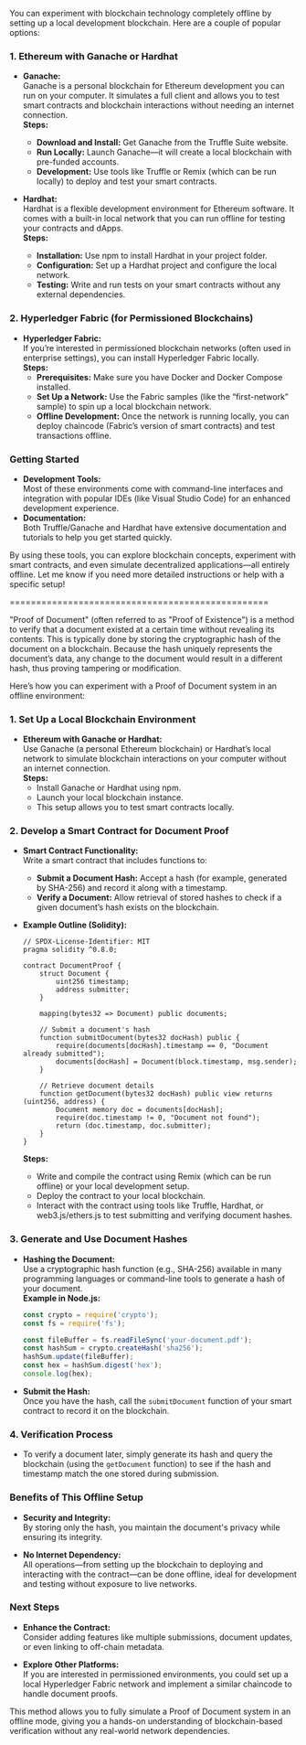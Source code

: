 You can experiment with blockchain technology completely offline by setting up a local development blockchain. Here are a couple of popular options:

### 1. **Ethereum with Ganache or Hardhat**

- **Ganache:**  
  Ganache is a personal blockchain for Ethereum development you can run on your computer. It simulates a full client and allows you to test smart contracts and blockchain interactions without needing an internet connection.  
  **Steps:**  
  - **Download and Install:** Get Ganache from the Truffle Suite website.  
  - **Run Locally:** Launch Ganache—it will create a local blockchain with pre-funded accounts.  
  - **Development:** Use tools like Truffle or Remix (which can be run locally) to deploy and test your smart contracts.

- **Hardhat:**  
  Hardhat is a flexible development environment for Ethereum software. It comes with a built-in local network that you can run offline for testing your contracts and dApps.  
  **Steps:**  
  - **Installation:** Use npm to install Hardhat in your project folder.  
  - **Configuration:** Set up a Hardhat project and configure the local network.  
  - **Testing:** Write and run tests on your smart contracts without any external dependencies.

### 2. **Hyperledger Fabric (for Permissioned Blockchains)**

- **Hyperledger Fabric:**  
  If you’re interested in permissioned blockchain networks (often used in enterprise settings), you can install Hyperledger Fabric locally.  
  **Steps:**  
  - **Prerequisites:** Make sure you have Docker and Docker Compose installed.  
  - **Set Up a Network:** Use the Fabric samples (like the “first-network” sample) to spin up a local blockchain network.  
  - **Offline Development:** Once the network is running locally, you can deploy chaincode (Fabric’s version of smart contracts) and test transactions offline.

### Getting Started

- **Development Tools:**  
  Most of these environments come with command-line interfaces and integration with popular IDEs (like Visual Studio Code) for an enhanced development experience.  
- **Documentation:**  
  Both Truffle/Ganache and Hardhat have extensive documentation and tutorials to help you get started quickly.

By using these tools, you can explore blockchain concepts, experiment with smart contracts, and even simulate decentralized applications—all entirely offline. Let me know if you need more detailed instructions or help with a specific setup!


=================================================

"Proof of Document" (often referred to as "Proof of Existence") is a method to verify that a document existed at a certain time without revealing its contents. This is typically done by storing the cryptographic hash of the document on a blockchain. Because the hash uniquely represents the document’s data, any change to the document would result in a different hash, thus proving tampering or modification.

Here’s how you can experiment with a Proof of Document system in an offline environment:

### 1. **Set Up a Local Blockchain Environment**

- **Ethereum with Ganache or Hardhat:**  
  Use Ganache (a personal Ethereum blockchain) or Hardhat’s local network to simulate blockchain interactions on your computer without an internet connection.  
  **Steps:**  
  - Install Ganache or Hardhat using npm.  
  - Launch your local blockchain instance.  
  - This setup allows you to test smart contracts locally.

### 2. **Develop a Smart Contract for Document Proof**

- **Smart Contract Functionality:**  
  Write a smart contract that includes functions to:  
  - **Submit a Document Hash:** Accept a hash (for example, generated by SHA-256) and record it along with a timestamp.  
  - **Verify a Document:** Allow retrieval of stored hashes to check if a given document’s hash exists on the blockchain.  

- **Example Outline (Solidity):**

  ```solidity
  // SPDX-License-Identifier: MIT
  pragma solidity ^0.8.0;

  contract DocumentProof {
      struct Document {
          uint256 timestamp;
          address submitter;
      }

      mapping(bytes32 => Document) public documents;

      // Submit a document's hash
      function submitDocument(bytes32 docHash) public {
          require(documents[docHash].timestamp == 0, "Document already submitted");
          documents[docHash] = Document(block.timestamp, msg.sender);
      }

      // Retrieve document details
      function getDocument(bytes32 docHash) public view returns (uint256, address) {
          Document memory doc = documents[docHash];
          require(doc.timestamp != 0, "Document not found");
          return (doc.timestamp, doc.submitter);
      }
  }
  ```

  **Steps:**  
  - Write and compile the contract using Remix (which can be run offline) or your local development setup.  
  - Deploy the contract to your local blockchain.  
  - Interact with the contract using tools like Truffle, Hardhat, or web3.js/ethers.js to test submitting and verifying document hashes.

### 3. **Generate and Use Document Hashes**

- **Hashing the Document:**  
  Use a cryptographic hash function (e.g., SHA-256) available in many programming languages or command-line tools to generate a hash of your document.  
  **Example in Node.js:**
  
  ```javascript
  const crypto = require('crypto');
  const fs = require('fs');

  const fileBuffer = fs.readFileSync('your-document.pdf');
  const hashSum = crypto.createHash('sha256');
  hashSum.update(fileBuffer);
  const hex = hashSum.digest('hex');
  console.log(hex);
  ```

- **Submit the Hash:**  
  Once you have the hash, call the `submitDocument` function of your smart contract to record it on the blockchain.

### 4. **Verification Process**

- To verify a document later, simply generate its hash and query the blockchain (using the `getDocument` function) to see if the hash and timestamp match the one stored during submission.

### Benefits of This Offline Setup

- **Security and Integrity:**  
  By storing only the hash, you maintain the document's privacy while ensuring its integrity.

- **No Internet Dependency:**  
  All operations—from setting up the blockchain to deploying and interacting with the contract—can be done offline, ideal for development and testing without exposure to live networks.

### Next Steps

- **Enhance the Contract:**  
  Consider adding features like multiple submissions, document updates, or even linking to off-chain metadata.
  
- **Explore Other Platforms:**  
  If you are interested in permissioned environments, you could set up a local Hyperledger Fabric network and implement a similar chaincode to handle document proofs.

This method allows you to fully simulate a Proof of Document system in an offline mode, giving you a hands-on understanding of blockchain-based verification without any real-world network dependencies.